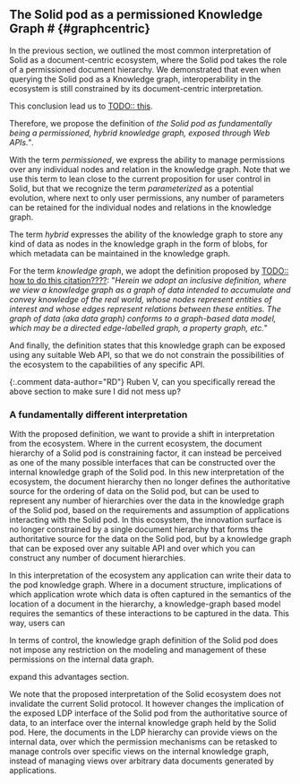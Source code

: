 ## The Solid pod as a permissioned Knowledge Graph # {#graphcentric}
In the previous section, we outlined the most common interpretation 
of Solid as a document-centric ecosystem, where the Solid pod takes the role 
of a permissioned document hierarchy. We demonstrated that even when querying
the Solid pod as a Knowledge graph, interoperability in the ecosystem is still
constrained by its document-centric interpretation.

This conclusion lead us to [TODO:: this]().


Therefore, we propose the definition of *the Solid pod as fundamentally being a permissioned, hybrid knowledge graph, exposed through Web APIs."*.
<!-- permissioned -->
With the term *permissioned*, we express the ability to manage permissions over any individual nodes and relation in the knowledge graph.
Note that we use this term to lean close to the current proposition for user control in Solid, 
but that we recognize the term *parameterized* as a potential evolution, where next to only user permissions,
any number of parameters can be retained for the individual nodes and relations in the knowledge graph. 
<!-- hybdid -->
The term *hybrid* expresses the ability of the knowledge graph to store any kind of data as nodes in the knowledge graph 
in the form of blobs, for which metadata can be maintained in the knowledge graph.
<!-- knowledge grap -->
For the term *knowledge graph*, 
we adopt the definition proposed by [TODO:: how to do this citation????]():
"*Herein we adopt an inclusive definition, 
where we view a knowledge graph as a graph of data intended to accumulate and convey knowledge of the real world,
whose nodes represent entities of interest and whose edges represent relations between these entities. 
The graph of data (aka data graph) conforms to a graph-based data model, 
which may be a directed edge-labelled graph, a property graph, etc.*"
<!-- Web APIs -->
And finally, the definition states that this knowledge graph can be exposed using any suitable Web API,
so that we do not constrain the possibilities of the ecosystem to the capabilities of any specific API.



{:.comment data-author="RD"}
Ruben V, can you specifically reread the above section to make sure I did not mess up?

### A fundamentally different interpretation
<!-- The interpretation -->
With the proposed definition, we want to provide a shift in interpretation from the ecosystem.
Where in the current ecosystem, the document hierarchy of a Solid pod is constraining factor,
it can instead be perceived as one of the many possible interfaces
that can be constructed over the internal knowledge graph of the Solid pod.
In this new interpretation of the ecosystem, the document hierarchy then no longer defines the 
authoritative source for the ordering of data on the Solid pod,
but can be used to represent any number of hierarchies over the data in the knowledge graph of the Solid pod,
based on the requirements and assumption of applications interacting with the Solid pod.
In this ecosystem, the innovation surface is no longer constrained by a single 
document hierarchy that forms the authoritative source for the data on the Solid pod, 
but by a knowledge graph that can be exposed over any suitable API and over which you can construct any number of document hierarchies.


<!-- advantages  -->
In this interpretation of the ecosystem
any application can write their data to the pod knowledge graph.
Where in a document structure, implications of which application wrote which data is often
captured in the semantics of the location of a document in the hierarchy,
a knowledge-graph based model requires the semantics of these interactions to be captured in the data.
This way, users can 

In terms of control, the knowledge graph definition of the Solid pod 
does not impose any restriction on the modeling and management
of these permissions on the internal data graph.


<span class="todo">expand this advantages section.</span>

<!-- The current Solid protocol as a KG -->
We note that the proposed interpretation of the Solid ecosystem 
does not invalidate the current Solid protocol.
It however changes the implication of the exposed LDP interface of the Solid pod
from the authoritative source of data, to an interface over the internal 
knowledge graph held by the Solid pod.
Here, the documents in the LDP hierarchy can provide 
views on the internal data, over which the permission mechanisms
can be retasked to manage controls over specific views 
on the internal knowledge graph, instead of 
managing views over arbitrary data documents 
generated by applications.

























